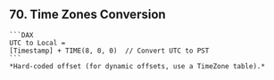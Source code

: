## 70. **Time Zones Conversion**  
    ```DAX
    UTC to Local = 
    [Timestamp] + TIME(8, 0, 0)  // Convert UTC to PST
    ```
    *Hard-coded offset (for dynamic offsets, use a TimeZone table).*

